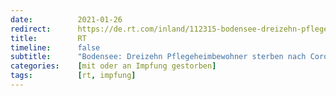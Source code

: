 ```yaml
---
date:          2021-01-26
redirect:      https://de.rt.com/inland/112315-bodensee-dreizehn-pflegeheimbewohner-sterben-nach/
title:         RT
timeline:      false
subtitle:      "Bodensee: Dreizehn Pflegeheimbewohner sterben nach Corona-Impfung"
categories:    [mit oder an Impfung gestorben]
tags:          [rt, impfung]
---
```

